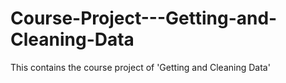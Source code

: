 # Course-Project---Getting-and-Cleaning-Data
This contains the course project of 'Getting and Cleaning Data'
